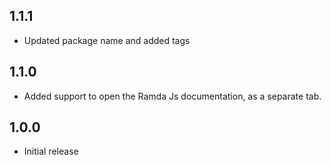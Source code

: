 ## 1.1.1

- Updated package name and added tags

## 1.1.0

- Added support to open the Ramda Js documentation, as a separate tab.

## 1.0.0

- Initial release
